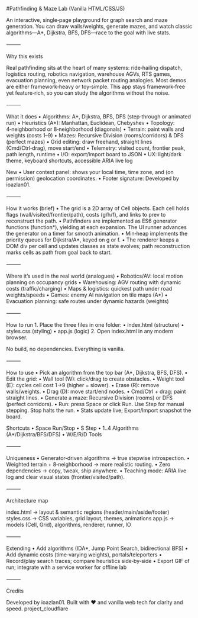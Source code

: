 #Pathfinding & Maze Lab (Vanilla HTML/CSS/JS)

An interactive, single‑page playground for graph search and maze generation. You can draw walls/weights, generate mazes, and watch classic algorithms—A*, Dijkstra, BFS, DFS—race to the goal with live stats.

⸻

Why this exists

Real pathfinding sits at the heart of many systems: ride‑hailing dispatch, logistics routing, robotics navigation, warehouse AGVs, RTS games, evacuation planning, even network packet routing analogies. Most demos are either framework‑heavy or toy‑simple. This app stays framework‑free yet feature‑rich, so you can study the algorithms without the noise.

⸻

What it does
	•	Algorithms: A*, Dijkstra, BFS, DFS (step‑through or animated run)
	•	Heuristics (A*): Manhattan, Euclidean, Chebyshev
	•	Topology: 4‑neighborhood or 8‑neighborhood (diagonals)
	•	Terrain: paint walls and weights (costs 1–9)
	•	Mazes: Recursive Division (rooms/corridors) & DFS (perfect mazes)
	•	Grid editing: draw freehand, straight lines (Cmd/Ctrl‑drag), move start/end
	•	Telemetry: visited count, frontier peak, path length, runtime
	•	I/O: export/import board to JSON
	•	UX: light/dark theme, keyboard shortcuts, accessible ARIA live log

New
	•	User context panel: shows your local time, time zone, and (on permission) geolocation coordinates.
	•	Footer signature: Developed by ioazlan01.

⸻

How it works (brief)
	•	The grid is a 2D array of Cell objects. Each cell holds flags (wall/visited/frontier/path), costs (g/h/f), and links to prev to reconstruct the path.
	•	Pathfinders are implemented as ES6 generator functions (function*), yielding at each expansion. The UI runner advances the generator on a timer for smooth animation.
	•	Min‑heap implements the priority queues for Dijkstra/A*, keyed on g or f.
	•	The renderer keeps a DOM div per cell and updates classes as state evolves; path reconstruction marks cells as path from goal back to start.

⸻

Where it’s used in the real world (analogues)
	•	Robotics/AV: local motion planning on occupancy grids
	•	Warehousing: AGV routing with dynamic costs (traffic/charging)
	•	Maps & logistics: quickest path under road weights/speeds
	•	Games: enemy AI navigation on tile maps (A*)
	•	Evacuation planning: safe routes under dynamic hazards (weights)

⸻

How to run
	1.	Place the three files in one folder:
	•	index.html  (structure)
	•	styles.css  (styling)
	•	app.js      (logic)
	2.	Open index.html in any modern browser.

No build, no dependencies. Everything is vanilla.

⸻

How to use
	•	Pick an algorithm from the top bar (A*, Dijkstra, BFS, DFS).
	•	Edit the grid:
	•	Wall tool (W): click/drag to create obstacles.
	•	Weight tool (E): cycles cell cost 1→9 (higher = slower).
	•	Erase (R): remove walls/weights.
	•	Drag (D): move start/end nodes.
	•	Cmd/Ctrl + drag: paint straight lines.
	•	Generate a maze: Recursive Division (rooms) or DFS (perfect corridors).
	•	Run: press Space or click Run. Use Step for manual stepping. Stop halts the run.
	•	Stats update live; Export/Import snapshot the board.

Shortcuts
	•	Space Run/Stop • S Step
	•	1..4 Algorithms (A*/Dijkstra/BFS/DFS)
	•	W/E/R/D Tools

⸻

Uniqueness
	•	Generator‑driven algorithms → true stepwise introspection.
	•	Weighted terrain + 8‑neighborhood → more realistic routing.
	•	Zero dependencies → copy, tweak, ship anywhere.
	•	Teaching mode: ARIA live log and clear visual states (frontier/visited/path).

⸻

Architecture map

index.html   → layout & semantic regions (header/main/aside/footer)
styles.css   → CSS variables, grid layout, themes, animations
app.js       → models (Cell, Grid), algorithms, renderer, runner, IO


⸻

Extending
	•	Add algorithms (IDA*, Jump Point Search, bidirectional BFS)
	•	Add dynamic costs (time‑varying weights), portals/teleporters
	•	Record/play search traces; compare heuristics side‑by‑side
	•	Export GIF of run; integrate with a service worker for offline lab

⸻

Credits

Developed by ioazlan01. Built with ❤️ and vanilla web tech for clarity and speed. project_cloudflare
